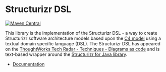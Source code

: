# Structurizr DSL

[![Maven Central](https://img.shields.io/maven-central/v/com.structurizr/structurizr-dsl.svg?label=Maven%20Central)](https://search.maven.org/artifact/com.structurizr/structurizr-dsl)

This library is the implementation of the Structurizr DSL - a way to create Structurizr software
architecture models based upon the [C4 model](https://c4model.com) using a textual domain specific language (DSL).
The Structurizr DSL has appeared on the
[ThoughtWorks Tech Radar - Techniques - Diagrams as code](https://www.thoughtworks.com/radar/techniques/diagrams-as-code)
and is text-based wrapper around the [Structurizr for Java library](https://github.com/structurizr/java).

- [Documentation](https://docs.structurizr.com/dsl)

